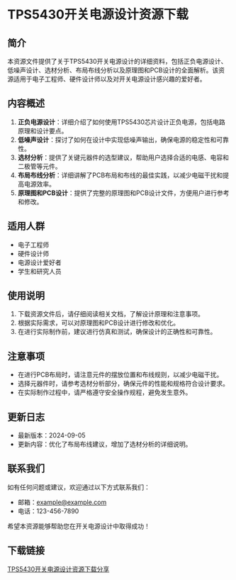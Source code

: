 # TPS5430开关电源设计资源下载

## 简介
本资源文件提供了关于TPS5430开关电源设计的详细资料，包括正负电源设计、低噪声设计、选材分析、布局布线分析以及原理图和PCB设计的全面解析。该资源适用于电子工程师、硬件设计师以及对开关电源设计感兴趣的爱好者。

## 内容概述
1. **正负电源设计**：详细介绍了如何使用TPS5430芯片设计正负电源，包括电路原理和设计要点。
2. **低噪声设计**：探讨了如何在设计中实现低噪声输出，确保电源的稳定性和可靠性。
3. **选材分析**：提供了关键元器件的选型建议，帮助用户选择合适的电感、电容和二极管等元件。
4. **布局布线分析**：详细讲解了PCB布局和布线的最佳实践，以减少电磁干扰和提高电源效率。
5. **原理图和PCB设计**：提供了完整的原理图和PCB设计文件，方便用户进行参考和修改。

## 适用人群
- 电子工程师
- 硬件设计师
- 电源设计爱好者
- 学生和研究人员

## 使用说明
1. 下载资源文件后，请仔细阅读相关文档，了解设计原理和注意事项。
2. 根据实际需求，可以对原理图和PCB设计进行修改和优化。
3. 在进行实际制作前，建议进行仿真和测试，确保设计的正确性和可靠性。

## 注意事项
- 在进行PCB布局时，请注意元件的摆放位置和布线规则，以减少电磁干扰。
- 选择元器件时，请参考选材分析部分，确保元件的性能和规格符合设计要求。
- 在实际制作过程中，请严格遵守安全操作规程，避免发生意外。

## 更新日志
- 最新版本：2024-09-05
- 更新内容：优化了布局布线建议，增加了选材分析的详细说明。

## 联系我们
如有任何问题或建议，欢迎通过以下方式联系我们：
- 邮箱：example@example.com
- 电话：123-456-7890

希望本资源能够帮助您在开关电源设计中取得成功！

## 下载链接

[TPS5430开关电源设计资源下载分享](https://pan.quark.cn/s/d2b85ab7d1d8)
